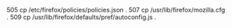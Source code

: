   505  cp /etc/firefox/policies/policies.json .
  507  cp /usr/lib/firefox/mozilla.cfg .
  509  cp /usr/lib/firefox/defaults/pref/autoconfig.js .
